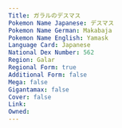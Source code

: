 ```yaml
---
﻿Title: ガラルのデスマス
Pokemon Name Japanese: デスマス
Pokemon Name German: Makabaja
Pokemon Name English: Yamask
Language Card: Japanese
National Dex Number: 562
Region: Galar
Regional Form: true
Additional Form: false
Mega: false
Gigantamax: false
Cover: false
Link: 
Owned: 
---
```

